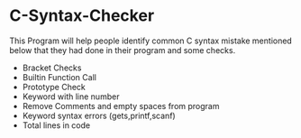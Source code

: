 # C-Syntax-Checker
This Program will help people identify common C syntax mistake mentioned below that they had done in their program and some checks.
 - Bracket Checks
 - Builtin Function Call
 - Prototype Check
 - Keyword with line number
 - Remove Comments and empty spaces from program
 - Keyword syntax errors (gets,printf,scanf)
 - Total lines in code
 

 
